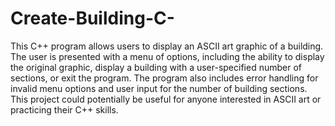 # Create-Building-C-
This C++ program allows users to display an ASCII art graphic of a building. The user is presented with a menu of options, including the ability to display the original graphic, display a building with a user-specified number of sections, or exit the program. The program also includes error handling for invalid menu options and user input for the number of building sections. This project could potentially be useful for anyone interested in ASCII art or practicing their C++ skills.
